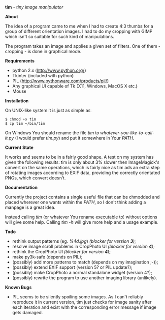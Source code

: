 **tim** - *tiny image manipulator*

**About**

The idea of a program came to me when I had to create 4:3 thumbs for a group of different orientation images. I had to do my cropping with GIMP which isn't so suitable for such kind of manipulations.

The program takes an image and applies a given set of filters. One of them - cropping - is done in graphical mode.

**Requirements**

 * python 2.x (http://www.python.org/)
 * Tkinter (included with python)
 * PIL (http://www.pythonware.com/products/pil/)
 * Any graphical UI capable of Tk (X11, Windows, MacOS X etc.)
 * Mouse

**Installation**

On UNIX-like system it is just as simple as:

	$ chmod +x tim
	$ cp tim ~/bin/tim

On Windows You should rename the file *tim* to *whatever-you-like-to-call-it.py* (I would prefer *tim.py*) and put it somewhere in Your *PATH*.

**Current State**

It works and seems to be in a fairly good shape. A test on my system has given the following results: tim is only about 3% slower then ImageMagick's convert on the same operations, which is fairly nice as tim ads an extra step of rotating images according to EXIF data, providing the correctly orientated PNGs, which convert doesn't.

**Documentation**

Currently the project contains a single useful file that can be chmodded and placed wherever one wants within the *PATH*, so I don't think adding a manpage is a great idea.

Instead calling *tim* (or whatever You rename executable to) without options will give some help. Calling *tim -h* will give more help and a usage example.

**Todo**

 * rethink output patterns (eg. *%4d.jpg*) *(blocker for version **3**)*;
 * resolve image scroll problems in CropPhoto UI *(blocker for version **4**)*;
 * rethink the CropPhoto UI *(blocker for version **4**)*;
 * make py3k-safe (depends on PIL);
 * (possibly) add more patterns to match (depends on my imagination ;-));
 * (possibly) extend EXIF support (version 5? or PIL update?);
 * (possibly) make CropPhoto a normal standalone widget (version 4?);
 * (possibly) rewrite the program to use another imaging library (unlikely).

**Known Bugs**

 * PIL seems to be silently spoiling some images. As I can't reliably reproduce it in current version, tim just checks for image sanity after each iteration and exist with the corresponding error message if image gets damaged.
